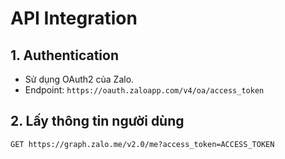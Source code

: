 # API Integration

## 1. Authentication
- Sử dụng OAuth2 của Zalo.
- Endpoint: `https://oauth.zaloapp.com/v4/oa/access_token`

## 2. Lấy thông tin người dùng
```http
GET https://graph.zalo.me/v2.0/me?access_token=ACCESS_TOKEN
